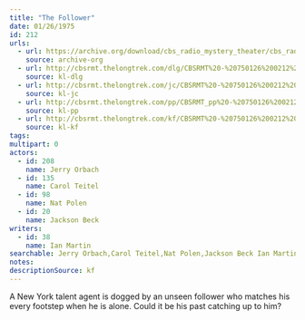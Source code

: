 ```yaml
---
title: "The Follower"
date: 01/26/1975
id: 212
urls: 
  - url: https://archive.org/download/cbs_radio_mystery_theater/cbs_radio_mystery_theater-0201-0250.zip/cbs_radio_mystery_theater-0201-0250%2Fcbsrmt_0212_the_follower.mp3
    source: archive-org
  - url: http://cbsrmt.thelongtrek.com/dlg/CBSRMT%20-%20750126%200212%20The%20Follower.mp3
    source: kl-dlg
  - url: http://cbsrmt.thelongtrek.com/jc/CBSRMT%20-%20750126%200212%20Follower%20vbr%20kb2_jc.mp3
    source: kl-jc
  - url: http://cbsrmt.thelongtrek.com/pp/CBSRMT_pp%20-%20750126%200212%20The%20Follower.mp3
    source: kl-pp
  - url: http://cbsrmt.thelongtrek.com/kf/CBSRMT%20-%20750126%200212%20The%20Follower_kf.mp3
    source: kl-kf
tags: 
multipart: 0
actors:  
  - id: 208
    name: Jerry Orbach  
  - id: 135
    name: Carol Teitel  
  - id: 98
    name: Nat Polen  
  - id: 20
    name: Jackson Beck
writers:  
  - id: 38
    name: Ian Martin
searchable: Jerry Orbach,Carol Teitel,Nat Polen,Jackson Beck Ian Martin
notes: 
descriptionSource: kf
---
```

A New York talent agent is dogged by an unseen follower who matches his every footstep when he is alone. Could it be his past catching up to him?